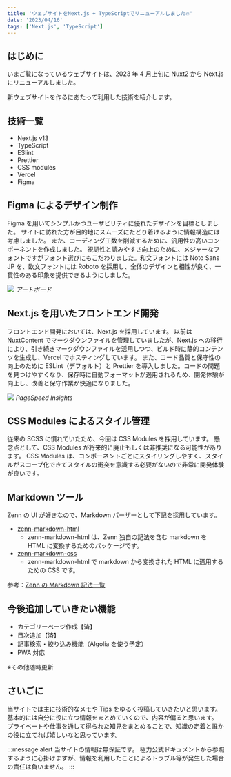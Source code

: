 ```yaml
---
title: 'ウェブサイトをNext.js + TypeScriptでリニューアルしました🔥'
date: '2023/04/16'
tags: ['Next.js', 'TypeScript']
---
```


## はじめに

いまご覧になっているウェブサイトは、2023 年 4 月上旬に Nuxt2 から Next.js にリニューアルしました。

新ウェブサイトを作るにあたって利用した技術を紹介します。

## 技術一覧

- Next.js v13
- TypeScript
- ESlint
- Prettier
- CSS modules
- Vercel
- Figma

## Figma によるデザイン制作

Figma を用いてシンプルかつユーザビリティに優れたデザインを目標としました。
サイトに訪れた方が目的地にスムーズにたどり着けるように情報構造には考慮しました。
また、コーディング工数を削減するために、汎用性の高いコンポーネントを作成しました。
視認性と読みやすさ向上のために、メジャーなフォントですがフォント選びにもこだわりました。和文フォントには Noto Sans JP を、欧文フォントには Roboto を採用し、全体のデザインと相性が良く、一貫性のある印象を提供できるようにしました。

![](/images/blog/about/img01.png)
_アートボード_

## Next.js を用いたフロントエンド開発

フロントエンド開発においては、Next.js を採用しています。
以前は NuxtContent でマークダウンファイルを管理していましたが、Next.js への移行により、引き続きマークダウンファイルを活用しつつ、ビルド時に静的コンテンツを生成し、Vercel でホスティングしています。
また、コード品質と保守性の向上のために ESLint（デフォルト）と Prettier を導入しました。コードの問題を見つけやすくなり、保存時に自動フォーマットが適用されるため、開発体験が向上し、改善と保守作業が快適になりました。

![](/images/blog/about/img02.png)
_PageSpeed Insights_

## CSS Modules によるスタイル管理

従来の SCSS に慣れていたため、今回は CSS Modules を採用しています。
懸念点として、CSS Modules が将来的に廃止もしくは非推奨になる可能性があります。
CSS Modules は、コンポーネントごとにスタイリングしやすく、スタイルがスコープ化できてスタイルの衝突を意識する必要がないので非常に開発体験が良いです。

## Markdown ツール

Zenn の UI が好きなので、Markdown パーザーとして下記を採用しています。

- [zenn-markdown-html](https://www.npmjs.com/package/zenn-markdown-html)
  - zenn-markdown-html は、Zenn 独自の記法を含む markdown を HTML に変換するためのパッケージです。
- [zenn-markdown-css](https://www.npmjs.com/package/zenn-content-css)
  - zenn-markdown-html で markdown から変換された HTML に適用するための CSS です。

参考：[Zenn の Markdown 記法一覧](https://zenn.dev/zenn/articles/markdown-guide)

## 今後追加していきたい機能

- カテゴリーページ作成【済】
- 目次追加【済】
- 記事検索・絞り込み機能（Algolia を使う予定）
- PWA 対応

※その他随時更新

## さいごに

当サイトでは主に技術的なメモや Tips をゆるく投稿していきたいと思います。
基本的には自分に役に立つ情報をまとめていくので、内容が偏ると思います。
プライベートや仕事を通して得られた知見をまとめることで、知識の定着と誰かの役に立てれば嬉しいなと思っています。

:::message alert
当サイトの情報は無保証です。
極力公式ドキュメントから参照するように心掛けますが、情報を利用したことによるトラブル等が発生した場合の責任は負いません。
:::
